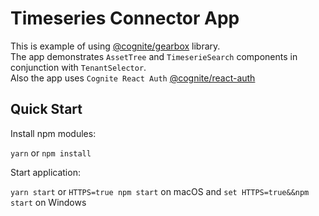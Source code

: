 # Timeseries Connector App

This is example of using [@cognite/gearbox](https://github.com/cognitedata/gearbox.js) library.</br>
The app demonstrates `AssetTree` and `TimeserieSearch` components in conjunction with `TenantSelector`.</br>
Also the app uses `Cognite React Auth` [@cognite/react-auth](https://github.com/cognitedata/react-auth)

## Quick Start

Install npm modules:

`yarn` or `npm install`

Start application:

`yarn start` or `HTTPS=true npm start` on macOS and `set HTTPS=true&&npm start` on Windows
